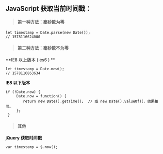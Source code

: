 ## JavaScript 获取当前时间戳：

> #### 第一种方法：毫秒数为零

```
let timestamp = Date.parse(new Date());
// 1578116624000
```



> ####  第二种方法：毫秒数不为零

**IE8 以上版本 ( es6 ) **

```
let timestamp = Date.now();
// 1578116863634
```
**IE8 以下版本**

```
if (!Date.now) {
     Date.now = function() { 
     	return new Date().getTime();  // 或 new Date().valueOf()，结果相同。
     };
 }
```



> #### 其他   

**jQuery 获取时间戳**

```
var timestamp = $.now();
```
